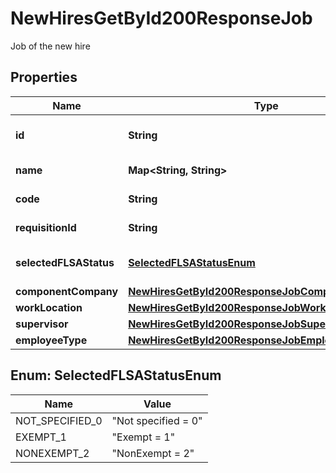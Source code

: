 

# NewHiresGetById200ResponseJob

Job of the new hire

## Properties

| Name | Type | Description | Notes |
|------------ | ------------- | ------------- | -------------|
|**id** | **String** | Unique identifier of the job |  [optional] |
|**name** | **Map&lt;String, String&gt;** | The name of the job |  [optional] |
|**code** | **String** | Code of the job |  [optional] |
|**requisitionId** | **String** | RequisitionId of the job |  [optional] |
|**selectedFLSAStatus** | [**SelectedFLSAStatusEnum**](#SelectedFLSAStatusEnum) | Selected FLSA status for the job |  [optional] |
|**componentCompany** | [**NewHiresGetById200ResponseJobComponentCompany**](NewHiresGetById200ResponseJobComponentCompany.md) |  |  [optional] |
|**workLocation** | [**NewHiresGetById200ResponseJobWorkLocation**](NewHiresGetById200ResponseJobWorkLocation.md) |  |  [optional] |
|**supervisor** | [**NewHiresGetById200ResponseJobSupervisor**](NewHiresGetById200ResponseJobSupervisor.md) |  |  [optional] |
|**employeeType** | [**NewHiresGetById200ResponseJobEmployeeType**](NewHiresGetById200ResponseJobEmployeeType.md) |  |  [optional] |



## Enum: SelectedFLSAStatusEnum

| Name | Value |
|---- | -----|
| NOT_SPECIFIED_0 | &quot;Not specified &#x3D; 0&quot; |
| EXEMPT_1 | &quot;Exempt &#x3D; 1&quot; |
| NONEXEMPT_2 | &quot;NonExempt &#x3D; 2&quot; |



